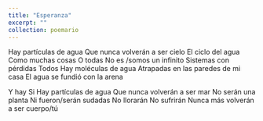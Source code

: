 ```yaml
---
title: "Esperanza"
excerpt: ""
collection: poemario
---
```


<p>
Hay partículas de agua  
Que nunca volverán a ser cielo  
El ciclo del agua  
Como muchas cosas  
O todas  
No es /somos un infinito  
Sistemas con pérdidas  
Todos  
Hay moléculas de agua  
Atrapadas en las paredes de mi casa  
El agua se fundió con la arena  
</p><p>
Y hay  
Si  
Hay partículas de agua  
Que nunca volverán a ser mar  
No serán una planta  
Ni fueron/serán sudadas  
No llorarán  
No sufrirán 
Nunca más volverán a ser cuerpo/tú 
</p>


 
